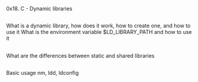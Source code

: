 0x18. C - Dynamic libraries
##
What is a dynamic library, how does it work, how to create one, and how to use it
What is the environment variable $LD_LIBRARY_PATH and how to use it
##
What are the differences between static and shared libraries
##
Basic usage nm, ldd, ldconfig
